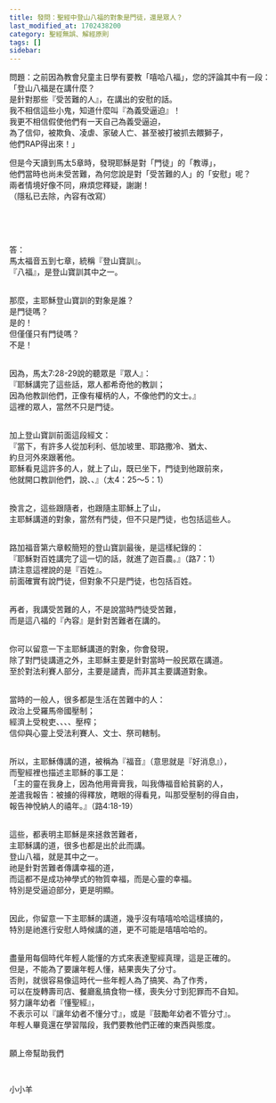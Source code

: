 ```yaml
---
title: 發問：聖經中登山八福的對象是門徒，還是眾人？
last_modified_at: 1702438200
category: 聖經無誤、解經原則
tags: []
sidebar: 
---
```


 <p>問題：之前因為教會兒童主日學有要教「嘻哈八福」，您的評論其中有一段：<br>
「登山八福是在講什麼？<br>
是針對那些『受苦難的人』，在講出的安慰的話。<br>
我不相信這些小鬼，知道什麼叫『為義受逼迫』！<br>
我更不相信假使他們有一天自己為義受逼迫，<br>
為了信仰，被欺負、凌虐、家破人亡、甚至被打被抓去餵獅子，<br>
他們RAP得出來！」</p>

<p>但是今天讀到馬太5章時，發現耶穌是對「門徒」的「教導」，<br>
他們當時也尚未受苦難，為何您說是對「受苦難的人」的「安慰」呢？<br>
兩者情境好像不同，麻煩您釋疑，謝謝！<br>
（隱私已去除，內容有改寫）</p>

<p>&nbsp;</p>

<p>&nbsp;</p>

<p>答：<br>
馬太福音五到七章，統稱『登山寶訓』。<br>
『八福』，是登山寶訓其中之一。</p>

<p><br>
那麼，主耶穌登山寶訓的對象是誰？<br>
是門徒嗎？<br>
是的！<br>
但僅僅只有門徒嗎？<br>
不是！</p>

<p><br>
因為，馬太7:28-29說的聽眾是『眾人』：<br>
『耶穌講完了這些話，眾人都希奇他的教訓；<br>
因為他教訓他們，正像有權柄的人，不像他們的文士。』<br>
這裡的眾人，當然不只是門徒。</p>

<p><br>
加上登山寶訓前面這段經文：<br>
『當下，有許多人從加利利、低加坡里、耶路撒冷、猶太、<br>
約旦河外來跟著他。<br>
耶穌看見這許多的人，就上了山，既已坐下，門徒到他跟前來，<br>
他就開口教訓他們，說、、』（太4：25～5：1）</p>

<p><br>
換言之，這些跟隨者，也跟隨主耶穌上了山，<br>
主耶穌講道的對象，當然有門徒，但不只是門徒，也包括這些人。</p>

<p><br>
路加福音第六章較簡短的登山寶訓最後，是這樣紀錄的：<br>
『耶穌對百姓講完了這一切的話，就進了迦百農。』（路7：1）<br>
請注意這裡說的是『百姓』。<br>
前面確實有說門徒，但對象不只是門徒，也包括百姓。</p>

<p>&nbsp;<br>
再者，我講受苦難的人，不是說當時門徒受苦難，<br>
而是這八福的『內容』是針對苦難者在講的。</p>

<p><br>
你可以留意一下主耶穌講道的對象，你會發現，<br>
除了對門徒講道之外，主耶穌主要是針對當時一般民眾在講道。<br>
至於對法利賽人部分，主要是譴責，而非其主要講道對象。</p>

<p><br>
當時的一般人，很多都是生活在苦難中的人：<br>
政治上受羅馬帝國壓制；<br>
經濟上受稅吏、、、、壓榨；<br>
信仰與心靈上受法利賽人、文士、祭司轄制。</p>

<p><br>
所以，主耶穌傳講的道，被稱為『福音』（意思就是『好消息』），<br>
而聖經裡也描述主耶穌的事工是：<br>
「主的靈在我身上，因為他用膏膏我，叫我傳福音給貧窮的人，<br>
差遣我報告：被擄的得釋放，瞎眼的得看見，叫那受壓制的得自由，<br>
報告神悅納人的禧年。』（路4:18-19）</p>

<p><br>
這些，都表明主耶穌是來拯救苦難者，<br>
主耶穌講的道，很多也都是出於此而講。<br>
登山八福，就是其中之一。<br>
祂是針對苦難者傳講幸福的道，<br>
而這都不是成功神學式的物質幸福，而是心靈的幸福。<br>
特別是受逼迫部分，更是明顯。</p>

<p><br>
因此，你留意一下主耶穌的講道，幾乎沒有嘻嘻哈哈這樣搞的，<br>
特別是祂進行安慰人時候講的道，更不可能是嘻嘻哈哈的。</p>

<p><br>
盡量用每個時代年輕人能懂的方式來表達聖經真理，這是正確的。<br>
但是，不能為了要讓年輕人懂，結果喪失了分寸。<br>
否則，就很容易像這時代一些年輕人為了搞笑、為了作秀，<br>
可以在旋轉壽司店、餐廳亂搞食物一樣，喪失分寸到犯罪而不自知。<br>
努力讓年幼者『懂聖經』，<br>
不表示可以『讓年幼者不懂分寸』，或是『鼓勵年幼者不管分寸』。<br>
年輕人畢竟還在學習階段，我們要教他們正確的東西與態度。</p>

<p><br>
願上帝幫助我們</p>

<p>&nbsp;</p>

<p>小小羊</p>

<p>&nbsp;</p>
